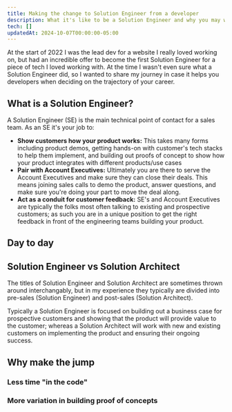 ```yaml
---
title: Making the change to Solution Engineer from a developer
description: What it's like to be a Solution Engineer and why you may want to consider Solution Engineer positions if looking for developer jobs
tech: []
updatedAt: 2024-10-07T00:00:00-05:00
---
```


At the start of 2022 I was the lead dev for a website I really loved working on, but had an incredible offer to become the first Solution Engineer for a piece of tech I loved working with. At the time I wasn't even sure what a Solution Engineer did, so I wanted to share my journey in case it helps you developers when deciding on the trajectory of your career.

## What is a Solution Engineer?

A Solution Engineer (SE) is the main technical point of contact for a sales team. As an SE it's your job to:

- **Show customers how your product works:** This takes many forms including product demos, getting hands-on with customer's tech stacks to help them implement, and building out proofs of concept to show how your product integrates with different products/use cases
- **Pair with Account Executives:** Ultimately you are there to serve the Account Executives and make sure they can close their deals. This means joining sales calls to demo the product, answer questions, and make sure you're doing your part to move the deal along.
- **Act as a conduit for customer feedback:** SE's and Account Executives are typically the folks most often talking to existing and prospective customers; as such you are in a unique position to get the right feedback in front of the engineering teams building your product.

## Day to day

## Solution Engineer vs Solution Architect

The titles of Solution Engineer and Solution Architect are sometimes thrown around interchangably, but in my experience they typically are divided into pre-sales (Solution Engineer) and post-sales (Solution Architect).

Typically a Solution Engineer is focused on building out a business case for prospective customers and showing that the product will provide value to the customer; whereas a Solution Architect will work with new and existing customers on implementing the product and ensuring their ongoing success.

## Why make the jump

### Less time "in the code"

### More variation in building proof of concepts

